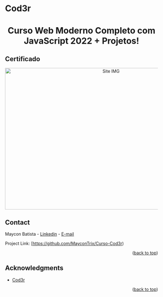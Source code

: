 ﻿# Cod3r
<div id="top"></div>
<div align="center">
<h1>Curso Web Moderno Completo com JavaScript 2022 + Projetos!</h1>
</div>

<!-- ABOUT THE PROJECT -->
## Certificado

<div align="center">
   <img src="https://user-images.githubusercontent.com/105027088/184409927-2215e03b-f581-4f2e-abd9-73b1666e9410.jpg" alt="Site IMG" width="683" height="466"><br>
</div>


<!-- CONTACT -->
## Contact

Maycon Batista - [Linkedin](https://www.linkedin.com/in/maycon-batista-71a176238/) - [E-mail](tiutrix@hotmail.com)

Project Link: [https://github.com/MayconTrix/Curso-Cod3r)

<p align="right">(<a href="#top">back to top</a>)</p>


<!-- ACKNOWLEDGMENTS -->
## Acknowledgments

* [Cod3r](https://www.cod3r.com.br/)

<p align="right">(<a href="#top">back to top</a>)</p>

